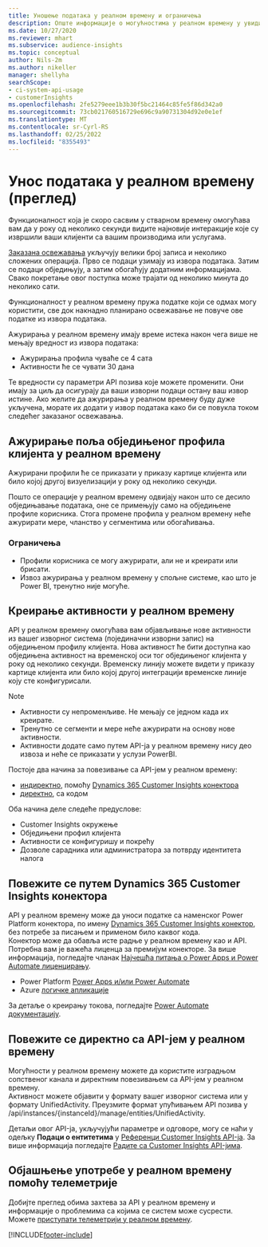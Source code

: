 ```yaml
---
title: Уношење података у реалном времену и ограничења
description: Опште информације о могућностима у реалном времену у увидима о корисницима.
ms.date: 10/27/2020
ms.reviewer: mhart
ms.subservice: audience-insights
ms.topic: conceptual
author: Nils-2m
ms.author: nikeller
manager: shellyha
searchScope:
- ci-system-api-usage
- customerInsights
ms.openlocfilehash: 2fe5279eee1b3b30f5bc21464c85fe5f86d342a0
ms.sourcegitcommit: 73cb021760516729e696c9a90731304d92e0e1ef
ms.translationtype: MT
ms.contentlocale: sr-Cyrl-RS
ms.lasthandoff: 02/25/2022
ms.locfileid: "8355493"
---
```

# <a name="real-time-data-ingestion-preview"></a>Унос података у реалном времену (преглед)

Функционалност која је скоро сасвим у стварном времену омогућава вам да у року од неколико секунди видите најновије интеракције које су извршили ваши клијенти са вашим производима или услугама.

[Заказана освежавања](system.md#schedule-tab) укључују велики број записа и неколико сложених операција. Прво се подаци узимају из извора података. Затим се подаци обједињују, а затим обогаћују додатним информацијама. Свако покретање овог поступка може трајати од неколико минута до неколико сати.

Функционалност у реалном времену пружа податке који се одмах могу користити, све док накнадно планирано освежавање не повуче ове податке из извора података.

Ажурирања у реалном времену имају време истека након чега више не мењају вредност из извора података:

- Ажурирања профила чуваће се 4 сата
- Активности ће се чувати 30 дана

Те вредности су параметри API позива које можете променити. Они имају за циљ да осигурају да ваши изворни подаци остану ваш извор истине. Ако желите да ажурирања у реалном времену буду дуже укључена, морате их додати у извор података како би се повукла током следећег заказаног освежавања.

## <a name="real-time-update-of-the-unified-customer-profile-fields"></a>Ажурирање поља обједињеног профила клијента у реалном времену

Ажурирани профили ће се приказати у приказу картице клијента или било којој другој визуелизацији у року од неколико секунди.

Пошто се операције у реалном времену одвијају након што се десило обједињавање података, оне се примењују само на обједињене профиле корисника. Стога промене профила у реалном времену неће ажурирати мере, чланство у сегментима или обогаћивања.

### <a name="limitations"></a>Ограничења

- Профили корисника се могу ажурирати, али не и креирати или брисати.
- Извоз ажурирања у реалном времену у спољне системе, као што је Power BI, тренутно није могуће.

## <a name="real-time-creation-of-activities"></a>Креирање активности у реалном времену

API у реалном времену омогућава вам објављивање нове активности из вашег изворног система (појединачни изворни запис) на обједињеном профилу клијента. Нова активност ће бити доступна као обједињена активност на временској оси тог обједињеног клијента у року од неколико секунди. Временску линију можете видети у приказу картице клијента или било којој другој интеграцији временске линије коју сте конфигурисали.

> [!NOTE]
>
> - Активности су непроменљиве. Не мењају се једном када их креирате.
> - Тренутно се сегменти и мере неће ажурирати на основу нове активности.
> - Активности додате само путем API-ја у реалном времену нису део извоза и неће се приказати у услузи PowerBI.

Постоје два начина за повезивање са API-јем у реалном времену:

- [индиректно](#connect-via-the-dynamics-365-customer-insights-connector), помоћу [Dynamics 365 Customer Insights конектора](/connectors/customerinsights/)
- [директно](#connect-directly-to-the-real-time-api), са кодом

Оба начина деле следеће предуслове:

- Customer Insights окружење
- Обједињени профил клијента
- Активности се конфигуришу и покрећу
- Дозволе сарадника или администратора за потврду идентитета налога

## <a name="connect-via-the-dynamics-365-customer-insights-connector"></a>Повежите се путем Dynamics 365 Customer Insights конектора

API у реалном времену може да уноси податке са наменског Power Platform конектора, по имену [Dynamics 365 Customer Insights конектор](/connectors/customerinsights/), без потребе за писањем и применом било каквог кода.    
Конектор може да обавља исте радње у реалном времену као и API. Потребна вам је важећа лиценца за премијум конекторе. За више информација, погледајте чланак [Најчешћа питања о Power Apps и Power Automate лиценцирању](/power-platform/admin/powerapps-flow-licensing-faq).

- Power Platform [Power Apps и/или Power Automate](/connectors/)
- Azure [логичке апликације](/azure/connectors/apis-list)

За детаље о креирању токова, погледајте [Power Automate документацију](/power-automate/).

## <a name="connect-directly-to-the-real-time-api"></a>Повежите се директно са API-јем у реалном времену

Могућности у реалном времену можете да користите изградњом сопственог канала и директним повезивањем са API-јем у реалном времену.    
Активност можете објавити у формату вашег изворног система или у формату UnifiedActivity. Преузмите формат упућивањем API позива у /api/instances/{instanceId}/manage/entities/UnifiedActivity.

Детаљи овог API-ја, укључујући параметре и одговоре, могу се наћи у одељку **Подаци о ентитетима** у [Референци Customer Insights API-ја](https://developer.ci.ai.dynamics.com/api-details#api=CustomerInsights). За више информација погледајте [Радите са Customer Insights API-јима](apis.md).

## <a name="understand-your-real-time-usage-with-telemetry"></a>Објашњење употребе у реалном времену помоћу телеметрије

Добијте преглед обима захтева за API у реалном времену и информације о проблемима са којима се систем може сусрести. Можете [приступати телеметрији у реалном времену](system.md#api-usage-tab). 


[!INCLUDE[footer-include](../includes/footer-banner.md)]